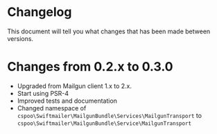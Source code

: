 # Changelog

This document will tell you what changes that has been made between versions.

# Changes from 0.2.x to 0.3.0

* Upgraded from Mailgun client 1.x to 2.x.
* Start using PSR-4
* Improved tests and documentation
* Changed namespace of `cspoo\Swiftmailer\MailgunBundle\Services\MailgunTransport` to `cspoo\Swiftmailer\MailgunBundle\Service\MailgunTransport`